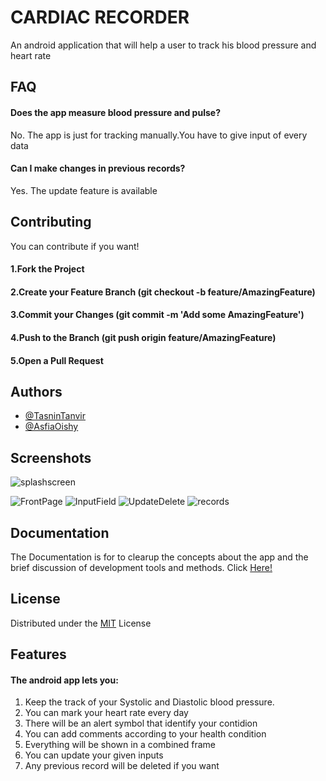 
# CARDIAC RECORDER

An android application that will help a user to track his blood pressure and heart rate


## FAQ

#### Does the app measure blood pressure and pulse?

No. The app is just for tracking manually.You have to give input of every data

#### Can I make changes in previous records?

Yes. The update feature is available


## Contributing 

You can contribute if you want!

#### 1.Fork the Project
#### 2.Create your Feature Branch (git checkout -b feature/AmazingFeature)
#### 3.Commit your Changes (git commit -m 'Add some AmazingFeature')
#### 4.Push to the Branch (git push origin feature/AmazingFeature)
#### 5.Open a Pull Request 


## Authors


- [@TasninTanvir](https://github.com/tanvir18009)
- [@AsfiaOishy](https://github.com/Asfia-oishy)


## Screenshots

![splashscreen](https://github.com/tanvir18009/CardiacRecorder_007_009/blob/master/splashscreen.jpg?raw=true)

![FrontPage](https://github.com/tanvir18009/CardiacRecorder_007_009/blob/master/record1.jpg?raw=true)
![InputField](https://github.com/tanvir18009/CardiacRecorder_007_009/blob/master/dataInput.jpg?raw=true)
![UpdateDelete](https://github.com/tanvir18009/CardiacRecorder_007_009/blob/master/menuOptions.jpg?raw=true)
![records](https://github.com/tanvir18009/CardiacRecorder_007_009/blob/master/records.jpg?raw=true)

## Documentation

The Documentation is for to clearup the concepts about the app and the brief discussion of development tools and methods.
Click [Here!](https://tanvir18009.github.io/CardiacRecorder_007_009/)


## License

Distributed under the [ MIT](https://choosealicense.com/licenses/mit/) License


## Features

#### The android app lets you:

 1. Keep the track of your Systolic and Diastolic blood pressure.
 2. You can mark your heart rate every day
 3. There will be an alert symbol that identify your contidion
 4. You can add comments according to your health condition
 5. Everything will be shown in a combined frame
 6. You can update your given inputs
 7. Any previous record will be deleted if you want

